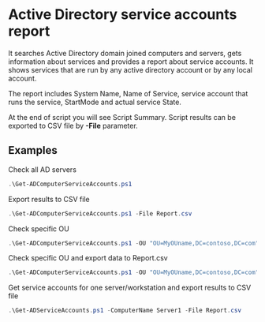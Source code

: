 # Active Directory service accounts report

It searches Active Directory domain joined computers and servers, gets information about services and provides a report about service accounts. It shows services that are run by any active directory account or by any local account.

The report includes System Name, Name of Service, service account that runs the service, StartMode and actual service State.

At the end of script you will see Script Summary. Script results can be exported to CSV file by **-File** parameter.

## Examples

Check all AD servers

```powershell
.\Get-ADComputerServiceAccounts.ps1
```

Export results to CSV file

```powershell
.\Get-ADComputerServiceAccounts.ps1 -File Report.csv
```

Check specific OU

```powershell
.\Get-ADComputerServiceAccounts.ps1 -OU "OU=MyOUname,DC=contoso,DC=com"
```

Check specific OU and export data to Report.csv

```powershell
.\Get-ADComputerServiceAccounts.ps1 -OU "OU=MyOUname,DC=contoso,DC=com" -File Report.csv
```

Get service accounts for one server/workstation and export results to CSV file

```powershell
.\Get-ADServiceAccounts.ps1 -ComputerName Server1 -File Report.csv
```
